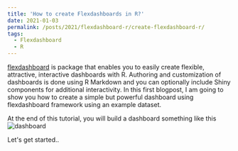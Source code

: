 ```yaml
---
title: 'How to create Flexdashboards in R?'
date: 2021-01-03
permalink: /posts/2021/flexdashboard-r/create-flexdashboard-r/
tags:
  - Flexdashboard
  - R
---
```


[flexdashboard](https://rmarkdown.rstudio.com/flexdashboard/) is package that enables you to easily create flexible, attractive, interactive dashboards with R. Authoring and customization of dashboards is done using R Markdown and you can optionally include Shiny components for additional interactivity. In this first blogpost, I am going to show you how to create a simple but powerful dashboard using flexdashboard framework using an example dataset.

At the end of this tutorial, you will build a dashboard something like this ![dashboard](../images/ipl-dashboard.png)

Let's get started..